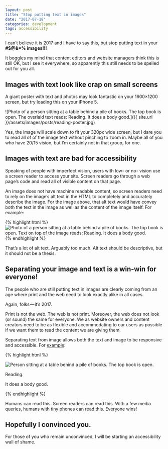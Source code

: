 ```yaml
---
layout: post
title: "Stop putting text in images"
date: "2017-07-18"
categories: development
tags: accessibility
---
```


I can’t believe it is 2017 and I have to say this, but stop putting text in your <b>#$@&\*% images!!!</b>

It boggles my mind that content editors and website managers think this is still OK, but I see it everywhere, so apparently this still needs to be spelled out for you all.

<h2>Images with text look like crap on small screens</h2>

A giant poster with text and photos may look fantastic on your 1600×1200 screen, but try loading this on your iPhone 5.

![Photo of a person sitting at a table behind a pile of books. The top book is open. The overlaid text reads: Reading. It does a body good.]({{ site.url }}/assets/images/posts/reading-poster.jpg)

Yes, the image will scale down to fit your 320px wide screen, but I dare you to read all of of the image text without pinching to zoom in. Maybe all of you who have 20/15 vision, but I’m certainly not in that group, for one.

<h2>Images with text are bad for accessibility</h2>

Speaking of people with imperfect vision, users with low- or no- vision use a screen reader to access your site. Screen readers go through a web page’s code and read all of visible content on that page.

An image does not have machine readable content, so screen readers need to rely on the image’s alt text in the HTML to completely and accurately describe the image. For the image above, that alt text would have convey both the text in the image as well as the content of the image itself. For example:

{% highlight html %}
<img src="reading-poster.jpg" alt="Photo of a person sitting at a table behind a pile of books. The top book is open. Text on top of the image reads: Reading. It does a body good.">
{% endhighlight %}

That’s a lot of alt text. Arguably too much. Alt text should be descriptive, but it should not be a thesis.

<h2>Separating your image and text is a win-win for everyone!</h2>

The people who are still putting text in images are clearly coming from an age where print and the web need to look exactly alike in all cases.

Again, folks — it’s 2017.

Print is not the web. The web is not print. Moreover, the web does not look (or sound) the same for everyone. We as website owners and content creators need to be as flexible and accommodating to our users as possible if we want them to read the content we are giving them.

Separating text from image allows both the text and image to be responsive and accessible. For [example](https://codepen.io/thatdevgirl/pen/EXzrjR?editors=1100):

{% highlight html %}
<section class="poster">
<img src="books.jpg" alt="Person sitting at a table behind a pile of books. The top book is open.">
<p class="headline">Reading.</p>
<p class="tagline">It does a body good.</p>
</section>
{% endhighlight %}

Humans can read this. Screen readers can read this. With a few media queries, humans with tiny phones can read this. Everyone wins!

<h2>Hopefully I convinced you.</h2>

For those of you who remain unconvinced, I will be starting an accessibility wall of shame.

